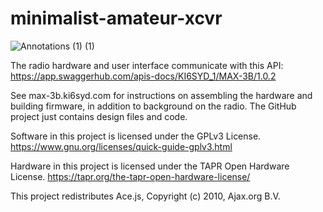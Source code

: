  # minimalist-amateur-xcvr

![Annotations (1) (1)](https://github.com/ki6syd/minimalist-amateur-xcvr/assets/5254153/d92623b1-990b-46a0-a639-ad6044dce4d6)

The radio hardware and user interface communicate with this API: https://app.swaggerhub.com/apis-docs/KI6SYD_1/MAX-3B/1.0.2

See max-3b.ki6syd.com for instructions on assembling the hardware and building firmware, in addition to background on the radio. The GitHub project just contains design files and code.

Software in this project is licensed under the GPLv3 License. https://www.gnu.org/licenses/quick-guide-gplv3.html

Hardware in this project is licensed under the TAPR Open Hardware License. https://tapr.org/the-tapr-open-hardware-license/

This project redistributes Ace.js, Copyright (c) 2010, Ajax.org B.V.